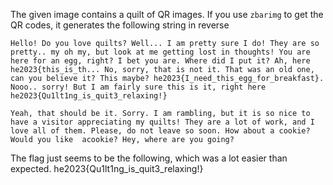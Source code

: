 The given image contains a quilt of QR images.
If you use `zbarimg`  to get the QR codes, it generates the following string in reverse

```
Hello! Do you love quilts? Well... I am pretty sure I do! They are so pretty.. my oh my, but look at me getting lost in thoughts! You are here for an egg, right? I bet you are. Where did I put it? Ah, here he2023{this_is_th... No, sorry, that is not it. That was an old one, can you believe it? This maybe? he2023{I_need_this_egg_for_breakfast}. Nooo.. sorry! But I am fairly sure this is it, right here he2023{Qu1lt1ng_is_quit3_relaxing!}

Yeah, that should be it. Sorry. I am rambling, but it is so nice to have a visitor appreciating my quilts! They are a lot of work, and I love all of them. Please, do not leave so soon. How about a cookie? Would you like  acookie? Hey, where are you going?
```

The flag just seems to be the following, which was a lot easier than expected.
he2023{Qu1lt1ng_is_quit3_relaxing!}